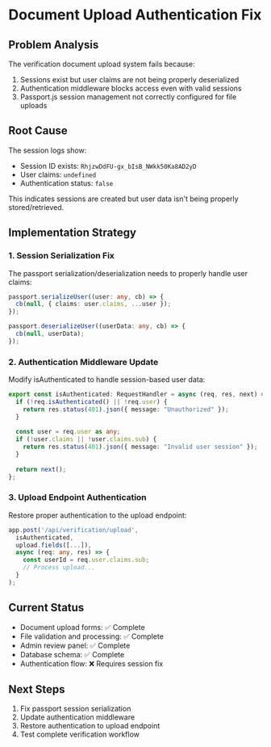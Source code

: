 # Document Upload Authentication Fix

## Problem Analysis
The verification document upload system fails because:
1. Sessions exist but user claims are not being properly deserialized
2. Authentication middleware blocks access even with valid sessions
3. Passport.js session management not correctly configured for file uploads

## Root Cause
The session logs show:
- Session ID exists: `RhjzwDdFU-gx_bIsB_NWkk50Ka8AD2yD`
- User claims: `undefined`
- Authentication status: `false`

This indicates sessions are created but user data isn't being properly stored/retrieved.

## Implementation Strategy

### 1. Session Serialization Fix
The passport serialization/deserialization needs to properly handle user claims:

```typescript
passport.serializeUser((user: any, cb) => {
  cb(null, { claims: user.claims, ...user });
});

passport.deserializeUser((userData: any, cb) => {
  cb(null, userData);
});
```

### 2. Authentication Middleware Update
Modify isAuthenticated to handle session-based user data:

```typescript
export const isAuthenticated: RequestHandler = async (req, res, next) => {
  if (!req.isAuthenticated() || !req.user) {
    return res.status(401).json({ message: "Unauthorized" });
  }
  
  const user = req.user as any;
  if (!user.claims || !user.claims.sub) {
    return res.status(401).json({ message: "Invalid user session" });
  }
  
  return next();
};
```

### 3. Upload Endpoint Authentication
Restore proper authentication to the upload endpoint:

```typescript
app.post('/api/verification/upload', 
  isAuthenticated, 
  upload.fields([...]), 
  async (req: any, res) => {
    const userId = req.user.claims.sub;
    // Process upload...
  }
);
```

## Current Status
- Document upload forms: ✅ Complete
- File validation and processing: ✅ Complete  
- Admin review panel: ✅ Complete
- Database schema: ✅ Complete
- Authentication flow: ❌ Requires session fix

## Next Steps
1. Fix passport session serialization
2. Update authentication middleware
3. Restore authentication to upload endpoint
4. Test complete verification workflow